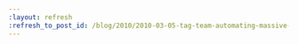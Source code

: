 ```yaml
---
:layout: refresh
:refresh_to_post_id: /blog/2010/2010-03-05-tag-team-automating-massive-projects-with-hudson-and-artifactory
---
```

